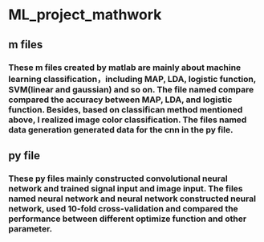 # ML_project_mathwork
## m files 
### These m files created by matlab are mainly about machine learning classification，including MAP, LDA, logistic function, SVM(linear and gaussian) and so on. The file named compare compared the accuracy between MAP, LDA, and logistic function. Besides, based on classifican method mentioned above, I realized image color classification. The files named data generation generated data for the cnn in the py file.
## py file
### These py files mainly constructed convolutional neural network and trained signal input and image input. The files named neural network and neural network constructed neural network, used 10-fold cross-validation and compared the performance between different optimize function and other parameter. 
